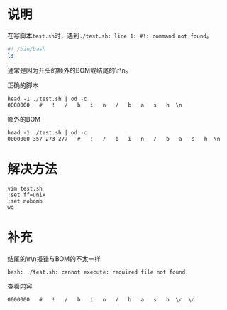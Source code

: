 ﻿# 说明
在写脚本`test.sh`时，遇到`./test.sh: line 1: #!: command not found`。
```bash
#! /bin/bash
ls
```

通常是因为开头的额外的BOM或结尾的\r\n。


正确的脚本
```
head -1 ./test.sh | od -c
0000000   #   !   /   b   i   n   /   b   a   s   h  \n
```

额外的BOM
```
head -1 ./test.sh | od -c
0000000 357 273 277   #   !   /   b   i   n   /   b   a   s   h  \n
```

# 解决方法
```
vim test.sh
:set ff=unix
:set nobomb
wq
```

# 补充
结尾的\r\n报错与BOM的不太一样
```
bash: ./test.sh: cannot execute: required file not found
```
查看内容
```
0000000   #   !   /   b   i   n   /   b   a   s   h  \r  \n
```